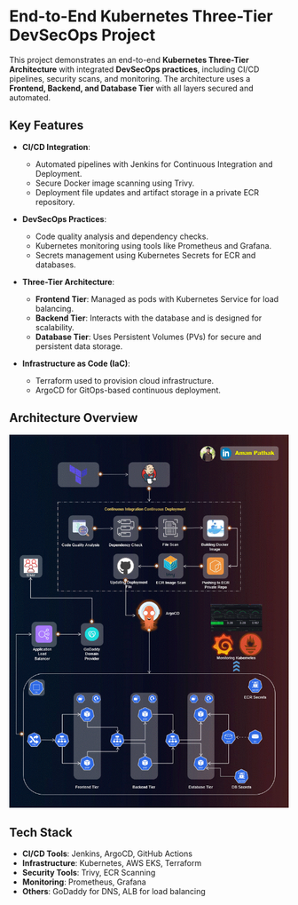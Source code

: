 # End-to-End Kubernetes Three-Tier DevSecOps Project

This project demonstrates an end-to-end **Kubernetes Three-Tier Architecture** with integrated **DevSecOps practices**, including CI/CD pipelines, security scans, and monitoring. The architecture uses a **Frontend, Backend, and Database Tier** with all layers secured and automated.

## **Key Features**
- **CI/CD Integration**:
  - Automated pipelines with Jenkins for Continuous Integration and Deployment.
  - Secure Docker image scanning using Trivy.
  - Deployment file updates and artifact storage in a private ECR repository.

- **DevSecOps Practices**:
  - Code quality analysis and dependency checks.
  - Kubernetes monitoring using tools like Prometheus and Grafana.
  - Secrets management using Kubernetes Secrets for ECR and databases.

- **Three-Tier Architecture**:
  - **Frontend Tier**: Managed as pods with Kubernetes Service for load balancing.
  - **Backend Tier**: Interacts with the database and is designed for scalability.
  - **Database Tier**: Uses Persistent Volumes (PVs) for secure and persistent data storage.

- **Infrastructure as Code (IaC)**:
  - Terraform used to provision cloud infrastructure.
  - ArgoCD for GitOps-based continuous deployment.

## **Architecture Overview**
![Architecture Diagram](https://github.com/umarlhepk/End-to-End-Kubernetes-Three-Tier-DevSecOps-Project/blob/main/Three-Tier.gif)

## **Tech Stack**
- **CI/CD Tools**: Jenkins, ArgoCD, GitHub Actions
- **Infrastructure**: Kubernetes, AWS EKS, Terraform
- **Security Tools**: Trivy, ECR Scanning
- **Monitoring**: Prometheus, Grafana
- **Others**: GoDaddy for DNS, ALB for load balancing
